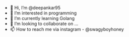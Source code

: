 - 👋 Hi, I’m @deepankar95
- 👀 I’m interested in programming
- 🌱 I’m currently learning Golang
- 💞️ I’m looking to collaborate on ...
- 📫 How to reach me via instagram - @swagyboyhoney 

<!---
deepankar95/deepankar95 is a ✨ special ✨ repository because its `README.md` (this file) appears on your GitHub profile.
You can click the Preview link to take a look at your changes.
--->

